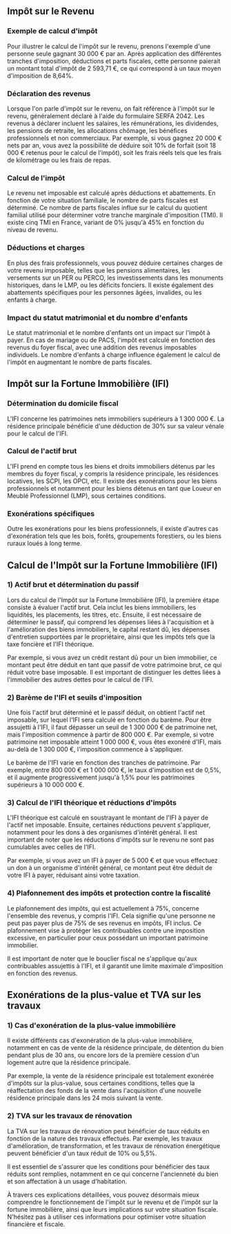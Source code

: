 ## Impôt sur le Revenu   

### Exemple de calcul d'impôt
Pour illustrer le calcul de l'impôt sur le revenu, prenons l'exemple d'une personne seule gagnant 30 000 € par an. Après application des différentes tranches d'imposition, déductions et parts fiscales, cette personne paierait un montant total d'impôt de 2 593,71 €, ce qui correspond à un taux moyen d'imposition de 8,64%.

### Déclaration des revenus
Lorsque l'on parle d'impôt sur le revenu, on fait référence à l'impôt sur le revenu, généralement déclaré à l'aide du formulaire SERFA 2042. Les revenus à déclarer incluent les salaires, les rémunérations, les dividendes, les pensions de retraite, les allocations chômage, les bénéfices professionnels et non commerciaux. Par exemple, si vous gagnez 20 000 € nets par an, vous avez la possibilité de déduire soit 10% de forfait (soit 18 000 € retenus pour le calcul de l'impôt), soit les frais réels tels que les frais de kilométrage ou les frais de repas.

### Calcul de l'impôt
Le revenu net imposable est calculé après déductions et abattements. En fonction de votre situation familiale, le nombre de parts fiscales est déterminé. Ce nombre de parts fiscales influe sur le calcul du quotient familial utilisé pour déterminer votre tranche marginale d'imposition (TMI). Il existe cinq TMI en France, variant de 0% jusqu'à 45% en fonction du niveau de revenu.

### Déductions et charges
En plus des frais professionnels, vous pouvez déduire certaines charges de votre revenu imposable, telles que les pensions alimentaires, les versements sur un PER ou PERCO, les investissements dans les monuments historiques, dans le LMP, ou les déficits fonciers. Il existe également des abattements spécifiques pour les personnes âgées, invalides, ou les enfants à charge.

### Impact du statut matrimonial et du nombre d'enfants
Le statut matrimonial et le nombre d'enfants ont un impact sur l'impôt à payer. En cas de mariage ou de PACS, l'impôt est calculé en fonction des revenus du foyer fiscal, avec une addition des revenus imposables individuels. Le nombre d'enfants à charge influence également le calcul de l'impôt en augmentant le nombre de parts fiscales.

## Impôt sur la Fortune Immobilière (IFI)   

### Détermination du domicile fiscal
L'IFI concerne les patrimoines nets immobiliers supérieurs à 1 300 000 €. La résidence principale bénéficie d'une déduction de 30% sur sa valeur vénale pour le calcul de l'IFI.

### Calcul de l'actif brut
L'IFI prend en compte tous les biens et droits immobiliers détenus par les membres du foyer fiscal, y compris la résidence principale, les résidences locatives, les SCPI, les OPCI, etc. Il existe des exonérations pour les biens professionnels et notamment pour les biens détenus en tant que Loueur en Meublé Professionnel (LMP), sous certaines conditions.

### Exonérations spécifiques
Outre les exonérations pour les biens professionnels, il existe d'autres cas d'exonération tels que les bois, forêts, groupements forestiers, ou les biens ruraux loués à long terme.

## Calcul de l'Impôt sur la Fortune Immobilière (IFI)   

### 1) Actif brut et détermination du passif

Lors du calcul de l'Impôt sur la Fortune Immobilière (IFI), la première étape consiste à évaluer l'actif brut. Cela inclut les biens immobiliers, les liquidités, les placements, les titres, etc. Ensuite, il est nécessaire de déterminer le passif, qui comprend les dépenses liées à l'acquisition et à l'amélioration des biens immobiliers, le capital restant dû, les dépenses d'entretien supportées par le propriétaire, ainsi que les impôts tels que la taxe foncière et l'IFI théorique.

Par exemple, si vous avez un crédit restant dû pour un bien immobilier, ce montant peut être déduit en tant que passif de votre patrimoine brut, ce qui réduit votre base imposable. Il est important de distinguer les dettes liées à l'immobilier des autres dettes pour le calcul de l'IFI.

### 2) Barème de l'IFI et seuils d'imposition

Une fois l'actif brut déterminé et le passif déduit, on obtient l'actif net imposable, sur lequel l'IFI sera calculé en fonction du barème. Pour être assujetti à l'IFI, il faut dépasser un seuil de 1 300 000 € de patrimoine net, mais l'imposition commence à partir de 800 000 €. Par exemple, si votre patrimoine net imposable atteint 1 000 000 €, vous êtes exonéré d'IFI, mais au-delà de 1 300 000 €, l'imposition commence à s'appliquer.

Le barème de l'IFI varie en fonction des tranches de patrimoine. Par exemple, entre 800 000 € et 1 000 000 €, le taux d'imposition est de 0,5%, et il augmente progressivement jusqu'à 1,5% pour les patrimoines supérieurs à 10 000 000 €.

### 3) Calcul de l'IFI théorique et réductions d'impôts

L'IFI théorique est calculé en soustrayant le montant de l'IFI à payer de l'actif net imposable. Ensuite, certaines réductions peuvent s'appliquer, notamment pour les dons à des organismes d'intérêt général. Il est important de noter que les réductions d'impôts sur le revenu ne sont pas cumulables avec celles de l'IFI.

Par exemple, si vous avez un IFI à payer de 5 000 € et que vous effectuez un don à un organisme d'intérêt général, ce montant peut être déduit de votre IFI à payer, réduisant ainsi votre taxation.

### 4) Plafonnement des impôts et protection contre la fiscalité

Le plafonnement des impôts, qui est actuellement à 75%, concerne l'ensemble des revenus, y compris l'IFI. Cela signifie qu'une personne ne peut pas payer plus de 75% de ses revenus en impôts, IFI inclus. Ce plafonnement vise à protéger les contribuables contre une imposition excessive, en particulier pour ceux possédant un important patrimoine immobilier.

Il est important de noter que le bouclier fiscal ne s'applique qu'aux contribuables assujettis à l'IFI, et il garantit une limite maximale d'imposition en fonction des revenus.

## Exonérations de la plus-value et TVA sur les travaux   

### 1) Cas d'exonération de la plus-value immobilière

Il existe différents cas d'exonération de la plus-value immobilière, notamment en cas de vente de la résidence principale, de détention du bien pendant plus de 30 ans, ou encore lors de la première cession d'un logement autre que la résidence principale.

Par exemple, la vente de la résidence principale est totalement exonérée d'impôts sur la plus-value, sous certaines conditions, telles que la réaffectation des fonds de la vente dans l'acquisition d'une nouvelle résidence principale dans les 24 mois suivant la vente.

### 2) TVA sur les travaux de rénovation

La TVA sur les travaux de rénovation peut bénéficier de taux réduits en fonction de la nature des travaux effectués. Par exemple, les travaux d'amélioration, de transformation, et les travaux de rénovation énergétique peuvent bénéficier d'un taux réduit de 10% ou 5,5%.

Il est essentiel de s'assurer que les conditions pour bénéficier des taux réduits sont remplies, notamment en ce qui concerne l'ancienneté du bien et son affectation à un usage d'habitation.

À travers ces explications détaillées, vous pouvez désormais mieux comprendre le fonctionnement de l'impôt sur le revenu et de l'impôt sur la fortune immobilière, ainsi que leurs implications sur votre situation fiscale. N'hésitez pas à utiliser ces informations pour optimiser votre situation financière et fiscale.